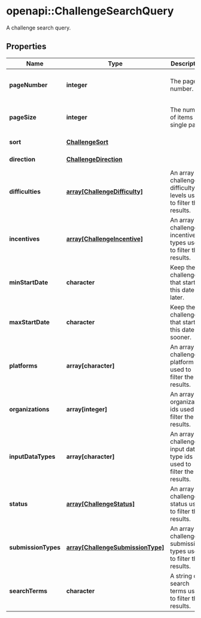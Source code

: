 # openapi::ChallengeSearchQuery

A challenge search query.

## Properties

| Name                | Type                                                             | Description                                                           | Notes                                |
| ------------------- | ---------------------------------------------------------------- | --------------------------------------------------------------------- | ------------------------------------ |
| **pageNumber**      | **integer**                                                      | The page number.                                                      | [optional] [default to 0] [Min: 0]   |
| **pageSize**        | **integer**                                                      | The number of items in a single page.                                 | [optional] [default to 100] [Min: 1] |
| **sort**            | [**ChallengeSort**](ChallengeSort.md)                            |                                                                       | [optional] [Enum: ]                  |
| **direction**       | [**ChallengeDirection**](ChallengeDirection.md)                  |                                                                       | [optional] [Enum: ]                  |
| **difficulties**    | [**array[ChallengeDifficulty]**](ChallengeDifficulty.md)         | An array of challenge difficulty levels used to filter the results.   | [optional]                           |
| **incentives**      | [**array[ChallengeIncentive]**](ChallengeIncentive.md)           | An array of challenge incentive types used to filter the results.     | [optional]                           |
| **minStartDate**    | **character**                                                    | Keep the challenges that start at this date or later.                 | [optional]                           |
| **maxStartDate**    | **character**                                                    | Keep the challenges that start at this date or sooner.                | [optional]                           |
| **platforms**       | **array[character]**                                             | An array of challenge platform ids used to filter the results.        | [optional]                           |
| **organizations**   | **array[integer]**                                               | An array of organization ids used to filter the results.              | [optional]                           |
| **inputDataTypes**  | **array[character]**                                             | An array of challenge input data type ids used to filter the results. | [optional]                           |
| **status**          | [**array[ChallengeStatus]**](ChallengeStatus.md)                 | An array of challenge status used to filter the results.              | [optional]                           |
| **submissionTypes** | [**array[ChallengeSubmissionType]**](ChallengeSubmissionType.md) | An array of challenge submission types used to filter the results.    | [optional]                           |
| **searchTerms**     | **character**                                                    | A string of search terms used to filter the results.                  | [optional]                           |
